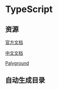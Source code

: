 # TypeScript

## 资源

[官方文档](https://www.typescriptlang.org/docs/)

[中文文档](https://wangdoc.com/typescript/)

[Palyground](https://www.typescriptlang.org/play)

## 自动生成目录

<AutoBuilderNavigation></AutoBuilderNavigation>
